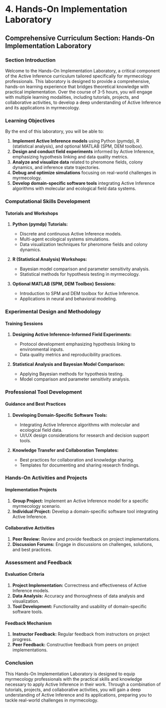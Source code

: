 # 4. Hands-On Implementation Laboratory

## Comprehensive Curriculum Section: Hands-On Implementation Laboratory

### Section Introduction

Welcome to the Hands-On Implementation Laboratory, a critical component of the Active Inference curriculum tailored specifically for myrmecology professionals. This laboratory is designed to provide a comprehensive, hands-on learning experience that bridges theoretical knowledge with practical implementation. Over the course of 3-5 hours, you will engage with multiple learning modalities, including tutorials, projects, and collaborative activities, to develop a deep understanding of Active Inference and its applications in myrmecology.

### Learning Objectives

By the end of this laboratory, you will be able to:

1. **Implement Active Inference models** using Python (pymdp), R (statistical analysis), and optional MATLAB (SPM, DEM toolbox).
2. **Design and conduct field experiments** informed by Active Inference, emphasizing hypothesis linking and data quality metrics.
3. **Analyze and visualize data** related to pheromone fields, colony dynamics, and inference state trajectories.
4. **Debug and optimize simulations** focusing on real-world challenges in myrmecology.
5. **Develop domain-specific software tools** integrating Active Inference algorithms with molecular and ecological field data systems.

### Computational Skills Development

#### Tutorials and Workshops

1. **Python (pymdp) Tutorials:**
   - Discrete and continuous Active Inference models.
   - Multi-agent ecological systems simulations.
   - Data visualization techniques for pheromone fields and colony dynamics.

2. **R (Statistical Analysis) Workshops:**
   - Bayesian model comparison and parameter sensitivity analysis.
   - Statistical methods for hypothesis testing in myrmecology.

3. **Optional MATLAB (SPM, DEM Toolbox) Sessions:**
   - Introduction to SPM and DEM toolbox for Active Inference.
   - Applications in neural and behavioral modeling.

### Experimental Design and Methodology

#### Training Sessions

1. **Designing Active Inference-Informed Field Experiments:**
   - Protocol development emphasizing hypothesis linking to environmental inputs.
   - Data quality metrics and reproducibility practices.

2. **Statistical Analysis and Bayesian Model Comparison:**
   - Applying Bayesian methods for hypothesis testing.
   - Model comparison and parameter sensitivity analysis.

### Professional Tool Development

#### Guidance and Best Practices

1. **Developing Domain-Specific Software Tools:**
   - Integrating Active Inference algorithms with molecular and ecological field data.
   - UI/UX design considerations for research and decision support tools.

2. **Knowledge Transfer and Collaboration Templates:**
   - Best practices for collaboration and knowledge sharing.
   - Templates for documenting and sharing research findings.

### Hands-On Activities and Projects

#### Implementation Projects

1. **Group Project:** Implement an Active Inference model for a specific myrmecology scenario.
2. **Individual Project:** Develop a domain-specific software tool integrating Active Inference.

#### Collaborative Activities

1. **Peer Review:** Review and provide feedback on project implementations.
2. **Discussion Forums:** Engage in discussions on challenges, solutions, and best practices.

### Assessment and Feedback

#### Evaluation Criteria

1. **Project Implementation:** Correctness and effectiveness of Active Inference models.
2. **Data Analysis:** Accuracy and thoroughness of data analysis and visualization.
3. **Tool Development:** Functionality and usability of domain-specific software tools.

#### Feedback Mechanism

1. **Instructor Feedback:** Regular feedback from instructors on project progress.
2. **Peer Feedback:** Constructive feedback from peers on project implementations.

### Conclusion

This Hands-On Implementation Laboratory is designed to equip myrmecology professionals with the practical skills and knowledge necessary to apply Active Inference in their work. Through a combination of tutorials, projects, and collaborative activities, you will gain a deep understanding of Active Inference and its applications, preparing you to tackle real-world challenges in myrmecology.